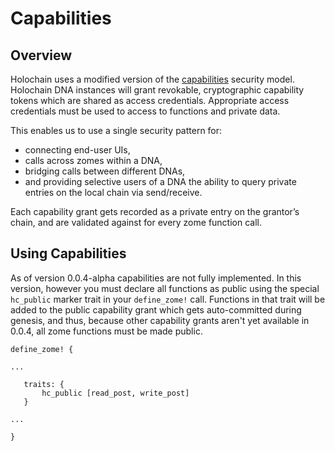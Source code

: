 # Capabilities

## Overview
Holochain uses a modified version of the [capabilities](https://en.wikipedia.org/wiki/Capability-based_security) security model.  Holochain DNA instances will grant revokable, cryptographic capability tokens which are shared as access credentials. Appropriate access credentials must be used to access to functions and private data.

This enables us to use a single security pattern for:

- connecting end-user UIs,
- calls across zomes within a DNA,
- bridging calls between different DNAs,
- and providing selective users of a DNA the ability to query private entries on the local chain via send/receive.

Each capability grant gets recorded as a private entry on the grantor’s chain, and are validated against for every zome function call.

## Using Capabilities

As of version 0.0.4-alpha capabilities are not fully implemented. In this version, however you must declare all functions as public using the special `hc_public` marker trait in your `define_zome!` call.  Functions in that trait will be added to the public capability grant which gets auto-committed during genesis, and thus, because other capability grants aren't yet available in 0.0.4, all zome functions must be made public.

```
define_zome! {

...

   traits: {
       hc_public [read_post, write_post]
   }

...

}
```
